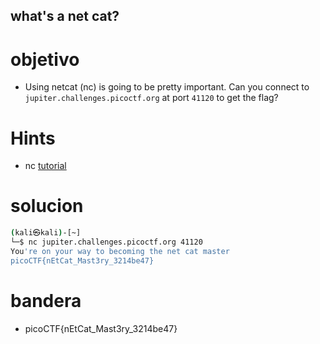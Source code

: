 ## what's a net cat?

# objetivo
- Using netcat (nc) is going to be pretty important. Can you connect to `jupiter.challenges.picoctf.org` at port `41120` to get the flag?

# Hints
- nc [tutorial](https://linux.die.net/man/1/nc)

# solucion
``` bash 
(kali㉿kali)-[~]
└─$ nc jupiter.challenges.picoctf.org 41120        
You're on your way to becoming the net cat master
picoCTF{nEtCat_Mast3ry_3214be47}

```
# bandera
- picoCTF{nEtCat_Mast3ry_3214be47}